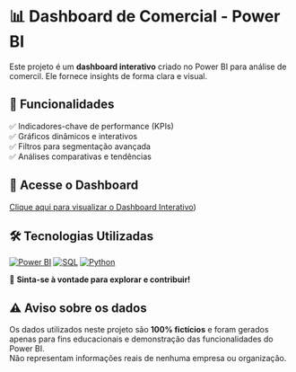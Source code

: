 # 📊 Dashboard de Comercial - Power BI  

Este projeto é um **dashboard interativo** criado no Power BI para análise de comercil. Ele fornece insights de forma clara e visual.  

## 📌 Funcionalidades  
✅ Indicadores-chave de performance (KPIs)  
✅ Gráficos dinâmicos e interativos  
✅ Filtros para segmentação avançada  
✅ Análises comparativas e tendências 

## 🔗 Acesse o Dashboard  

[Clique aqui para visualizar o Dashboard Interativo](https://app.powerbi.com/view?r=eyJrIjoiZWVlNDg5MWMtZTgwMS00MmRkLWEzOGYtNjRjZGM4NjRjMmViIiwidCI6IjE1YmNhMjYxLTgxOGItNDA4OS04MjM1LWMzYWE4MGU2MGI5MSJ9))  


## 🛠️ Tecnologias Utilizadas  

[![Power BI](https://img.shields.io/badge/Power%20BI-F2C811?style=for-the-badge&logo=power-bi&logoColor=black)](COLE-SEU-LINK-AQUI)
[![SQL](https://img.shields.io/badge/SQL-CC2927?style=for-the-badge&logo=microsoft-sql-server&logoColor=white)](#)
[![Python](https://img.shields.io/badge/Python-3776AB?style=for-the-badge&logo=python&logoColor=white)](#)

🚀 **Sinta-se à vontade para explorar e contribuir!**  

## ⚠ Aviso sobre os dados  
Os dados utilizados neste projeto são **100% fictícios** e foram gerados apenas para fins educacionais e demonstração das funcionalidades do Power BI.  
Não representam informações reais de nenhuma empresa ou organização.

